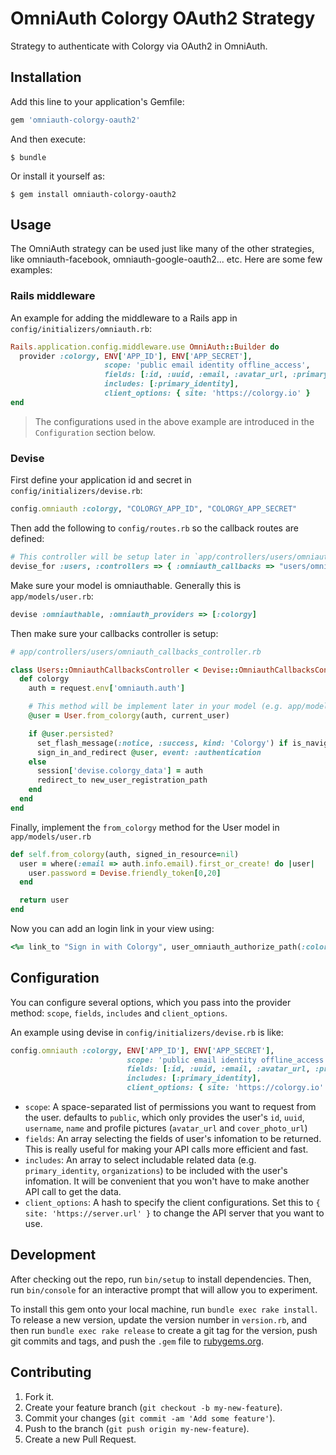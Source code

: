# OmniAuth Colorgy OAuth2 Strategy

Strategy to authenticate with Colorgy via OAuth2 in OmniAuth.


## Installation

Add this line to your application's Gemfile:

```ruby
gem 'omniauth-colorgy-oauth2'
```

And then execute:

    $ bundle

Or install it yourself as:

    $ gem install omniauth-colorgy-oauth2


## Usage

The OmniAuth strategy can be used just like many of the other strategies, like omniauth-facebook, omniauth-google-oauth2... etc. Here are some few examples:

### Rails middleware

An example for adding the middleware to a Rails app in `config/initializers/omniauth.rb`:

```ruby
Rails.application.config.middleware.use OmniAuth::Builder do
  provider :colorgy, ENV['APP_ID'], ENV['APP_SECRET'],
                     scope: 'public email identity offline_access',
                     fields: [:id, :uuid, :email, :avatar_url, :primary_identity],
                     includes: [:primary_identity],
                     client_options: { site: 'https://colorgy.io' }
end
```

> The configurations used in the above example are introduced in the `Configuration` section below.

### Devise

First define your application id and secret in `config/initializers/devise.rb`:

```ruby
config.omniauth :colorgy, "COLORGY_APP_ID", "COLORGY_APP_SECRET"
```

Then add the following to `config/routes.rb` so the callback routes are defined:

```ruby
# This controller will be setup later in `app/controllers/users/omniauth_callbacks_controller.rb`
devise_for :users, :controllers => { :omniauth_callbacks => "users/omniauth_callbacks" }
```

Make sure your model is omniauthable. Generally this is `app/models/user.rb`:

```ruby
devise :omniauthable, :omniauth_providers => [:colorgy]
```

Then make sure your callbacks controller is setup:

```ruby
# app/controllers/users/omniauth_callbacks_controller.rb

class Users::OmniauthCallbacksController < Devise::OmniauthCallbacksController
  def colorgy
    auth = request.env['omniauth.auth']

    # This method will be implement later in your model (e.g. app/models/user.rb)
    @user = User.from_colorgy(auth, current_user)

    if @user.persisted?
      set_flash_message(:notice, :success, kind: 'Colorgy') if is_navigational_format?
      sign_in_and_redirect @user, event: :authentication
    else
      session['devise.colorgy_data'] = auth
      redirect_to new_user_registration_path
    end
  end
end
```

Finally, implement the `from_colorgy` method for the User model in `app/models/user.rb`

```ruby
def self.from_colorgy(auth, signed_in_resource=nil)
  user = where(:email => auth.info.email).first_or_create! do |user|
    user.password = Devise.friendly_token[0,20]
  end

  return user
end
```

Now you can add an login link in your view using:

```ruby
<%= link_to "Sign in with Colorgy", user_omniauth_authorize_path(:colorgy) %>
```

## Configuration

You can configure several options, which you pass into the provider method: `scope`, `fields`, `includes` and `client_options`.

An example using devise in `config/initializers/devise.rb` is like:

```ruby
config.omniauth :colorgy, ENV['APP_ID'], ENV['APP_SECRET'],
                          scope: 'public email identity offline_access',
                          fields: [:id, :uuid, :email, :avatar_url, :primary_identity],
                          includes: [:primary_identity],
                          client_options: { site: 'https://colorgy.io' }
```

- `scope`: A space-separated list of permissions you want to request from the user. defaults to `public`, which only provides the user's `id`, `uuid`, `username`, `name` and profile pictures (`avatar_url` and `cover_photo_url`)
- `fields`: An array selecting the fields of user's infomation to be returned. This is really useful for making your API calls more efficient and fast.
- `includes`: An array to select includable related data (e.g. `primary_identity`, `organizations`) to be included with the user's infomation. It will be convenient that you won't have to make another API call to get the data.
- `client_options`: A hash to specify the client configurations. Set this to `{ site: 'https://server.url' }` to change the API server that you want to use.

## Development

After checking out the repo, run `bin/setup` to install dependencies. Then, run `bin/console` for an interactive prompt that will allow you to experiment.

To install this gem onto your local machine, run `bundle exec rake install`. To release a new version, update the version number in `version.rb`, and then run `bundle exec rake release` to create a git tag for the version, push git commits and tags, and push the `.gem` file to [rubygems.org](https://rubygems.org).


## Contributing

1. Fork it.
2. Create your feature branch (`git checkout -b my-new-feature`).
3. Commit your changes (`git commit -am 'Add some feature'`).
4. Push to the branch (`git push origin my-new-feature`).
5. Create a new Pull Request.
